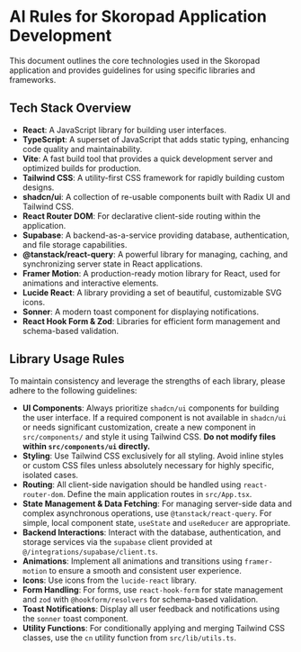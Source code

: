 # AI Rules for Skoropad Application Development

This document outlines the core technologies used in the Skoropad application and provides guidelines for using specific libraries and frameworks.

## Tech Stack Overview

*   **React**: A JavaScript library for building user interfaces.
*   **TypeScript**: A superset of JavaScript that adds static typing, enhancing code quality and maintainability.
*   **Vite**: A fast build tool that provides a quick development server and optimized builds for production.
*   **Tailwind CSS**: A utility-first CSS framework for rapidly building custom designs.
*   **shadcn/ui**: A collection of re-usable components built with Radix UI and Tailwind CSS.
*   **React Router DOM**: For declarative client-side routing within the application.
*   **Supabase**: A backend-as-a-service providing database, authentication, and file storage capabilities.
*   **@tanstack/react-query**: A powerful library for managing, caching, and synchronizing server state in React applications.
*   **Framer Motion**: A production-ready motion library for React, used for animations and interactive elements.
*   **Lucide React**: A library providing a set of beautiful, customizable SVG icons.
*   **Sonner**: A modern toast component for displaying notifications.
*   **React Hook Form & Zod**: Libraries for efficient form management and schema-based validation.

## Library Usage Rules

To maintain consistency and leverage the strengths of each library, please adhere to the following guidelines:

*   **UI Components**: Always prioritize `shadcn/ui` components for building the user interface. If a required component is not available in `shadcn/ui` or needs significant customization, create a new component in `src/components/` and style it using Tailwind CSS. **Do not modify files within `src/components/ui` directly.**
*   **Styling**: Use Tailwind CSS exclusively for all styling. Avoid inline styles or custom CSS files unless absolutely necessary for highly specific, isolated cases.
*   **Routing**: All client-side navigation should be handled using `react-router-dom`. Define the main application routes in `src/App.tsx`.
*   **State Management & Data Fetching**: For managing server-side data and complex asynchronous operations, use `@tanstack/react-query`. For simple, local component state, `useState` and `useReducer` are appropriate.
*   **Backend Interactions**: Interact with the database, authentication, and storage services via the `supabase` client provided at `@/integrations/supabase/client.ts`.
*   **Animations**: Implement all animations and transitions using `framer-motion` to ensure a smooth and consistent user experience.
*   **Icons**: Use icons from the `lucide-react` library.
*   **Form Handling**: For forms, use `react-hook-form` for state management and `zod` with `@hookform/resolvers` for schema-based validation.
*   **Toast Notifications**: Display all user feedback and notifications using the `sonner` toast component.
*   **Utility Functions**: For conditionally applying and merging Tailwind CSS classes, use the `cn` utility function from `src/lib/utils.ts`.